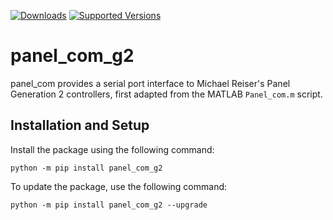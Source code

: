 [![Downloads](https://pepy.tech/badge/panel_com_g2)](https://pepy.tech/project/panel_com_g2)
[![Supported Versions](https://img.shields.io/pypi/pyversions/panel_com_g2.svg)](https://pypi.org/project/panel_com_g2)

# panel_com_g2

panel_com provides a serial port interface to Michael Reiser's Panel Generation 2 controllers, first adapted from the MATLAB `Panel_com.m` script.

## Installation and Setup
Install the package using the following command:
```
python -m pip install panel_com_g2
```

To update the package, use the following command:
```
python -m pip install panel_com_g2 --upgrade
```